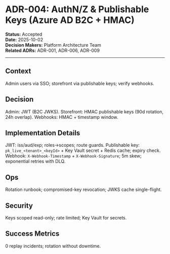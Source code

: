 # ADR-004: AuthN/Z & Publishable Keys (Azure AD B2C + HMAC)

**Status:** Accepted  
**Date:** 2025-10-02  
**Decision Makers:** Platform Architecture Team  
**Related ADRs:** ADR-001, ADR-006, ADR-009

---

## Context
Admin users via SSO; storefront via publishable keys; verify webhooks.

## Decision
Admin: JWT (B2C JWKS). Storefront: HMAC publishable keys (90d rotation, 24h overlap). Webhooks: HMAC + timestamp window.

## Implementation Details
JWT: iss/aud/exp; roles→scopes; route guards.
Publishable key: `pk_live_<tenant>_<keyId>` + Key Vault secret + Redis cache; expiry check.
Webhook: `X-Webhook-Timestamp` + `X-Webhook-Signature`; 5m skew; exponential retries with DLQ.

## Ops
Rotation runbook; compromised-key revocation; JWKS cache single-flight.

## Security
Keys scoped read-only; rate limited; Key Vault for secrets.

## Success Metrics
0 replay incidents; rotation without downtime.
